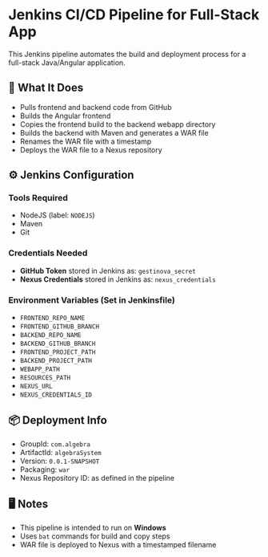 # Jenkins CI/CD Pipeline for Full-Stack App

This Jenkins pipeline automates the build and deployment process for a full-stack Java/Angular application.

## 🔧 What It Does

- Pulls frontend and backend code from GitHub
- Builds the Angular frontend
- Copies the frontend build to the backend webapp directory
- Builds the backend with Maven and generates a WAR file
- Renames the WAR file with a timestamp
- Deploys the WAR file to a Nexus repository

## ⚙️ Jenkins Configuration

### Tools Required
- NodeJS (label: `NODEJS`)
- Maven
- Git

### Credentials Needed
- **GitHub Token** stored in Jenkins as: `gestinova_secret`
- **Nexus Credentials** stored in Jenkins as: `nexus_credentials`

### Environment Variables (Set in Jenkinsfile)
- `FRONTEND_REPO_NAME`
- `FRONTEND_GITHUB_BRANCH`
- `BACKEND_REPO_NAME`
- `BACKEND_GITHUB_BRANCH`
- `FRONTEND_PROJECT_PATH`
- `BACKEND_PROJECT_PATH`
- `WEBAPP_PATH`
- `RESOURCES_PATH`
- `NEXUS_URL`
- `NEXUS_CREDENTIALS_ID`

## 📦 Deployment Info

- GroupId: `com.algebra`
- ArtifactId: `algebraSystem`
- Version: `0.0.1-SNAPSHOT`
- Packaging: `war`
- Nexus Repository ID: as defined in the pipeline

## 🖥️ Notes

- This pipeline is intended to run on **Windows**
- Uses `bat` commands for build and copy steps
- WAR file is deployed to Nexus with a timestamped filename
